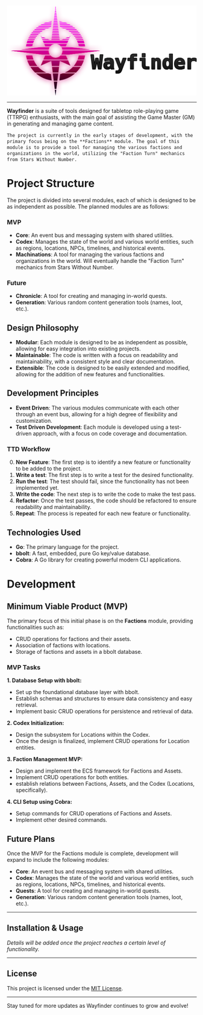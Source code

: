 ![Wayfinder - Logo](<assets/banner.png>)

---

**Wayfinder** is a suite of tools designed for tabletop role-playing game (TTRPG) enthusiasts, with the main goal of assisting the Game Master (GM) in generating and managing game content.

```
The project is currently in the early stages of development, with the primary focus being on the **Factions** module. The goal of this module is to provide a tool for managing the various factions and organizations in the world, utilizing the "Faction Turn" mechanics from Stars Without Number.
```

# Project Structure

The project is divided into several modules, each of which is designed to be as independent as possible. The planned modules are as follows:

### MVP
- **Core**: An event bus and messaging system with shared utilities.
- **Codex**: Manages the state of the world and various world entities, such as regions, locations, NPCs, timelines, and historical events.
- **Machinations**: A tool for managing the various factions and organizations in the world. Will eventually handle the "Faction Turn" mechanics from Stars Without Number. 

### Future
- **Chronicle**: A tool for creating and managing in-world quests.
- **Generation**: Various random content generation tools (names, loot, etc.).


## Design Philosophy
- **Modular**: Each module is designed to be as independent as possible, allowing for easy integration into existing projects.
- **Maintainable**: The code is written with a focus on readability and maintainability, with a consistent style and clear documentation.
- **Extensible**: The code is designed to be easily extended and modified, allowing for the addition of new features and functionalities.

## Development Principles
- **Event Driven**: The various modules communicate with each other through an event bus, allowing for a high degree of flexibility and customization.
- **Test Driven Development**: Each module is developed using a test-driven approach, with a focus on code coverage and documentation.


### TTD  Workflow
0. **New Feature**: The first step is to identify a new feature or functionality to be added to the project.
1. **Write a test**: The first step is to write a test for the desired functionality.
2. **Run the test**: The test should fail, since the functionality has not been implemented yet.
3. **Write the code**: The next step is to write the code to make the test pass.
4. **Refactor**: Once the test passes, the code should be refactored to ensure readability and maintainability.
5. **Repeat**: The process is repeated for each new feature or functionality.



## Technologies Used
- **Go**: The primary language for the project.
- **bbolt**: A fast, embedded, pure Go key/value database.
- **Cobra**: A Go library for creating powerful modern CLI applications.




# Development

## Minimum Viable Product (MVP)

The primary focus of this initial phase is on the **Factions** module, providing functionalities such as:

- CRUD operations for factions and their assets.
- Association of factions with locations.
- Storage of factions and assets in a bbolt database.


### MVP Tasks

**1. Database Setup with bbolt:**
- Set up the foundational database layer with bbolt.
- Establish schemas and structures to ensure data consistency and easy retrieval.
- Implement basic CRUD operations for persistence and retrieval of data.

**2. Codex Initialization:**

- Design the subsystem for Locations within the Codex.
- Once the design is finalized, implement CRUD operations for Location entities.
  
**3. Faction Management MVP:**
- Design and implement the ECS framework for Factions and Assets.
- Implement CRUD operations for both entities.
- establish relations between Factions, Assets, and the Codex (Locations, specifically).

**4. CLI Setup using Cobra:**
- Setup commands for CRUD operations of Factions and Assets.
- Implement other desired commands.



## Future Plans

Once the MVP for the Factions module is complete, development will expand to include the following modules:

- **Core**: An event bus and messaging system with shared utilities.
- **Codex**: Manages the state of the world and various world entities, such as regions, locations, NPCs, timelines, and historical events.
- **Quests**: A tool for creating and managing in-world quests.
- **Generation**: Various random content generation tools (names, loot, etc.).

---

## Installation & Usage

*Details will be added once the project reaches a certain level of functionality.*

---

## License

This project is licensed under the [MIT License](LICENSE).

---

Stay tuned for more updates as Wayfinder continues to grow and evolve!
